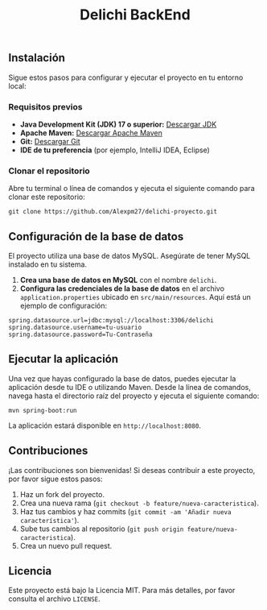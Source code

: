<!DOCTYPE html>
<html lang="en">
<head>
    <meta charset="UTF-8">
    <meta http-equiv="X-UA-Compatible" content="IE=edge">
    <meta name="viewport" content="width=device-width, initial-scale=1.0">
</head>
<body>
    <header>
        <h1>Delichi BackEnd</h1>
    </header>
    <section>
        <h2>Instalación</h2>
        <p>Sigue estos pasos para configurar y ejecutar el proyecto en tu entorno local:</p>
        <h3>Requisitos previos</h3>
        <ul>
            <li><strong>Java Development Kit (JDK) 17 o superior:</strong> <a href="https://adoptopenjdk.net/">Descargar JDK</a></li>
            <li><strong>Apache Maven:</strong> <a href="https://maven.apache.org/download.cgi">Descargar Apache Maven</a></li>
            <li><strong>Git:</strong> <a href="https://git-scm.com/downloads">Descargar Git</a></li>
            <li><strong>IDE de tu preferencia</strong> (por ejemplo, IntelliJ IDEA, Eclipse)</li>
        </ul>
        <h3>Clonar el repositorio</h3>
        <p>Abre tu terminal o línea de comandos y ejecuta el siguiente comando para clonar este repositorio:</p>
        <pre><code>git clone https://github.com/Alexpm27/delichi-proyecto.git</code></pre>
    </section>
    <section>
        <h2>Configuración de la base de datos</h2>
        <p>El proyecto utiliza una base de datos MySQL. Asegúrate de tener MySQL instalado en tu sistema.</p>
        <ol>
            <li><strong>Crea una base de datos en MySQL</strong> con el nombre <code>delichi</code>.</li>
            <li><strong>Configura las credenciales de la base de datos</strong> en el archivo <code>application.properties</code> ubicado en <code>src/main/resources</code>. Aquí está un ejemplo de configuración:</li>
        </ol>
        <pre><code>spring.datasource.url=jdbc:mysql://localhost:3306/delichi
spring.datasource.username=tu-usuario
spring.datasource.password=Tu-Contraseña</code></pre>
    </section>
    <section>
        <h2>Ejecutar la aplicación</h2>
        <p>Una vez que hayas configurado la base de datos, puedes ejecutar la aplicación desde tu IDE o utilizando Maven. Desde la línea de comandos, navega hasta el directorio raíz del proyecto y ejecuta el siguiente comando:</p>
        <pre><code>mvn spring-boot:run</code></pre>
        <p>La aplicación estará disponible en <code>http://localhost:8080</code>.</p>
    </section>
     <section>
        <h2>Contribuciones</h2>
        <p>¡Las contribuciones son bienvenidas! Si deseas contribuir a este proyecto, por favor sigue estos pasos:</p>
        <ol>
            <li>Haz un fork del proyecto.</li>
            <li>Crea una nueva rama (<code>git checkout -b feature/nueva-caracteristica</code>).</li>
            <li>Haz tus cambios y haz commits (<code>git commit -am 'Añadir nueva característica'</code>).</li>
            <li>Sube tus cambios al repositorio (<code>git push origin feature/nueva-caracteristica</code>).</li>
            <li>Crea un nuevo pull request.</li>
        </ol>
    </section>
    <section>
        <h2>Licencia</h2>
        <p>Este proyecto está bajo la Licencia MIT. Para más detalles, por favor consulta el archivo <code>LICENSE</code>.</p>
    </section>
</body>
</html>
